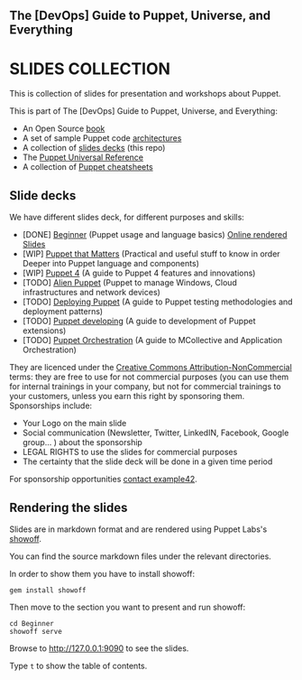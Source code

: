 ## The [DevOps] Guide to Puppet, Universe, and Everything

# SLIDES COLLECTION

This is collection of slides for presentation and workshops about Puppet.

This is part of The [DevOps] Guide to Puppet, Universe, and Everything:

- An Open Source [book](https://github.com/example42/puppetguide-book)
- A set of sample Puppet code [architectures](https://github.com/example42/puppetguide-architectures)
- A collection of [slides decks](https://github.com/example42/puppetguide-slides) (this repo)
- The [Puppet Universal Reference](https://github.com/example42/puppetguide-reference)
- A collection of [Puppet cheatsheets](https://github.com/example42/puppetguide-cheatsheets)

## Slide decks

We have different slides deck, for different purposes and skills:

- [DONE] [Beginner](https://github.com/example42/puppetguide-slides/tree/master/Beginner) (Puppet usage and language basics) [Online rendered Slides](http://www.example42.com/guide/slides/beginner)
- [WIP] [Puppet that Matters](https://github.com/example42/puppetguide-slides/tree/master/PuppetMatters) (Practical and useful stuff to know in order Deeper into Puppet language and components)
- [WIP] [Puppet 4](https://github.com/example42/puppetguide-slides/tree/master/Puppet4) (A guide to Puppet 4 features and innovations)
- [TODO] [Alien Puppet](https://github.com/example42/puppetguide-slides/tree/master/AlienPuppet) (Puppet to manage Windows, Cloud infrastructures and network devices)
- [TODO] [Deploying Puppet](https://github.com/example42/puppetguide-slides/tree/master/DeployingPuppet)  (A guide to Puppet testing methodologies and deployment patterns)
- [TODO] [Puppet developing](https://github.com/example42/puppetguide-slides/tree/master/PuppetDeveloping) (A guide to development of Puppet extensions)
- [TODO] [Puppet Orchestration](https://github.com/example42/puppetguide-slides/tree/master/PuppetOrchestration) (A guide to MCollective and Application Orchestration)

They are licenced under the [Creative Commons Attribution-NonCommercial](http://creativecommons.org/licenses/by-nc/4.0/) terms: they are free to use for not commercial purposes (you can use them for internal trainings in your company, but not for commercial trainings to your customers, unless you earn this right by sponsoring them. Sponsorships include:

- Your Logo on the main slide
- Social communication (Newsletter, Twitter, LinkedIN, Facebook, Google group... ) about the sponsorship
- LEGAL RIGHTS to use the slides for commercial purposes
- The certainty that the slide deck will be done in a given time period

For sponsorship opportunities [contact example42](http://www.example42.com/#contact).


## Rendering the slides

Slides are in markdown format and are rendered using Puppet Labs's [showoff](https://github.com/puppetlabs/showoff).

You can find the source markdown files under the relevant directories.

In order to show them you have to install showoff:

    gem install showoff

Then move to the section you want to present and run showoff:

    cd Beginner
    showoff serve

Browse to http://127.0.0.1:9090 to see the slides.

Type ```t``` to show the table of contents.

